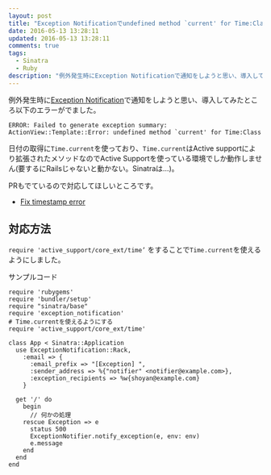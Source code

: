 ```yaml
---
layout: post
title: "Exception Notificationでundefined method `current' for Time:Classエラーがでた"
date: 2016-05-13 13:28:11
updated: 2016-05-13 13:28:11
comments: true
tags: 
  - Sinatra 
  - Ruby
description: "例外発生時にException Notificationで通知をしようと思い、導入してみたところTime.currentがundefined methodだというエラーがでました。active_supportを読みこむことでSinatraで使えるようにしました。"
---
```


例外発生時に[Exception Notification](https://github.com/smartinez87/exception_notification)で通知をしようと思い、導入してみたところ以下のエラーがでました。


```
ERROR: Failed to generate exception summary:
ActionView::Template::Error: undefined method `current' for Time:Class

```

日付の取得に`Time.current`を使っており、`Time.current`はActive supportにより拡張されたメソッドなのでActive Supportを使っている環境でしか動作しません(要するにRailsじゃないと動かない。Sinatraは...)。

PRもでているので対応してほしいところです。

* [Fix timestamp error](https://github.com/smartinez87/exception_notification/pull/332)

## 対応方法

`require 'active_support/core_ext/time’` をすることで`Time.current`を使えるようにしました。

サンプルコード


```
require 'rubygems'
require 'bundler/setup'
require "sinatra/base"
require 'exception_notification'
# Time.currentを使えるようにする
require 'active_support/core_ext/time'

class App < Sinatra::Application
  use ExceptionNotification::Rack,
    :email => {
      :email_prefix => "[Exception] ",
      :sender_address => %{"notifier" <notifier@example.com>},
      :exception_recipients => %w{shoyan@example.com}
    }

  get '/' do
    begin
      // 何かの処理
    rescue Exception => e
      status 500
      ExceptionNotifier.notify_exception(e, env: env)
      e.message
    end
  end
end

```
